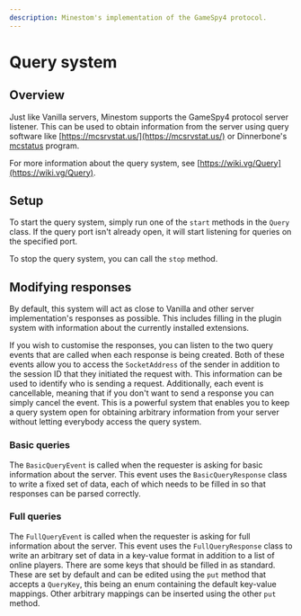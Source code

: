 ```yaml
---
description: Minestom's implementation of the GameSpy4 protocol.
---
```


# Query system

## Overview

Just like Vanilla servers, Minestom supports the GameSpy4 protocol server listener. This can be used to obtain information from the server using query software like [https://mcsrvstat.us/](https://mcsrvstat.us/) or Dinnerbone's [mcstatus](https://github.com/Dinnerbone/mcstatus) program.

For more information about the query system, see [https://wiki.vg/Query](https://wiki.vg/Query).

## Setup

To start the query system, simply run one of the `start` methods in the `Query` class. If the query port isn't already open, it will start listening for queries on the specified port.

To stop the query system, you can call the `stop` method.

## Modifying responses

By default, this system will act as close to Vanilla and other server implementation's responses as possible. This includes filling in the plugin system with information about the currently installed extensions.

If you wish to customise the responses, you can listen to the two query events that are called when each response is being created. Both of these events allow you to access the `SocketAddress` of the sender in addition to the session ID that they initiated the request with. This information can be used to identify who is sending a request. Additionally, each event is cancellable, meaning that if you don't want to send a response you can simply cancel the event. This is a powerful system that enables you to keep a query system open for obtaining arbitrary information from your server without letting everybody access the query system.

### Basic queries

The `BasicQueryEvent` is called when the requester is asking for basic information about the server. This event uses the `BasicQueryResponse` class to write a fixed set of data, each of which needs to be filled in so that responses can be parsed correctly.

### Full queries

The `FullQueryEvent` is called when the requester is asking for full information about the server. This event uses the `FullQueryResponse` class to write an arbitrary set of data in a key-value format in addition to a list of online players. There are some keys that should be filled in as standard. These are set by default and can be edited using the `put` method that accepts a `QueryKey`, this being an enum containing the default key-value mappings. Other arbitrary mappings can be inserted using the other `put` method.
